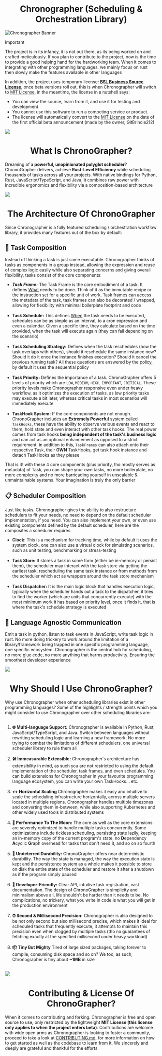 <h1 align="center">Chronographer (Scheduling & Orchestration Library)</h1>
<img src="./assets/Chronographer Banner.png" alt="Chronographer Banner" />

> [!IMPORTANT]  
> The project is in its infancy, it is not out there, as its being worked on and crafted meticulously. If you plan to
> contribute to the project, now is the time to provide a good helping hand for the hardworking team. When it comes to
integrating with other programming languages, we mainly focus on rust then slowly make the features available in other 
languages
> 
> In addition, the project uses temporary license: **[BSL Business Source License](LICENSE)**, once beta versions roll out, 
this is when Chronographer will switch to [MIT License](https://opensource.org/license/mit), in the meantime, 
the license in a nutshell says:
> - You can view the source, learn from it, and use it for testing and development.
> - You cannot use this software to run a competing service or product.
> - The license will automatically convert to the [MIT License](https://opensource.org/license/mit) on 
> the date of the first official beta announcement (made by the owner, GitBrincie212)

<img align="center" src="assets/Chronographer Divider.png" />
<h1 align="center">What Is ChronoGrapher?</h1>

Dreaming of a **powerful, unopinionated polyglot scheduler**? ChronoGrapher delivers, achieve 
**Rust-Level Efficiency** while scheduling thousands of tasks across all your projects. 
With native bindings for Python, Rust, JavaScript/TypeScript, and Java, 
it combines raw power with incredible ergonomics and flexibility via a composition-based architecture

<img align="center" src="assets/Chronographer Divider.png" />
<h1 align="center">The Architecture Of ChronoGrapher</h1>
Since Chronographer is a fully featured scheduling / orchestration workflow library, it provides many 
features out of the box by default:

## 🧩 Task Composition
Instead of thinking a task is just some executable. Chronographer thinks of tasks as components in a group instead, allowing 
the expression and reuse of complex logic easily while also separating concerns and giving overall flexibility, tasks 
consist of the core components:
  - ***Task Frame:*** The Task Frame is the core embodiment of a task. It defines <ins>What</ins> needs to be done. Think of it 
  as the immutable recipe or the instruction set for a specific unit of work. Task frames can access the metadata of the
  task, task frames can also be decorated / wrapped, allowing for flexibility with minimal boilerplate footprint and code
  <br /> <br />
  - **Task Schedule:** This defines <ins>When</ins> the task needs to be executed, schedules can be as simple as an
  interval, to a cron expression and even a calendar. Given a specific time, they calculate based on the time provided, when
  the task will execute again (they can fail depending on the scenario)
  <br /> <br />
  - **Task Scheduling Strategy:** Defines when the task reschedules (how the task overlaps with others), 
  should it reschedule the same instance now? Should it do it once the instance finishes execution? Should it cancel
  the previous running task? All these questions are answered by the policy, by default it uses the sequential policy
  <br /> <br />
  - **Task Priority:** Defines the importance of a task. ChronoGrapher offers 5 levels of priority which are
  ``LOW``, ``MEDIUM``, ``HIGH``, ``IMPORTANT``, ``CRITICAL``. These priority levels make Chronographer responsive even under
  heavy workflow, as it optimizes the execution of tasks, as low priority tasks may execute a bit later, whereas critical
  tasks in most scenarios will immediately execute
  <br /> <br />
  - **TaskHook System:** If the core components are not enough. ChronoGrapher includes an **Extremely Powerful** system
  called ``TaskHooks``, these have the ability to observe various events and react to them, hold state and even interact
  with other task hooks. The real power comes from task hooks **being independent of the task's business logic** and
  can act as an optional enhancement as opposed to a strict requirement, in addition to this, ``TaskFrames`` can also
  attach onto their respective Task, their **OWN** TaskHooks, get task hook instance and detach TaskHooks as they please

That is it! with these 4 core components (plus priority, tho mostly serves as metadata) of Task, you can shape
your own tasks, no more boilerplate, no more complexity and no more barricading yourself in unscalable & unmaintainable 
systems. Your imagination is truly the only barrier

## 📋 Scheduler Composition
Just like tasks. Chronographer gives the ability to also restructure schedulers to fit your needs, no need to depend
on the default scheduler implementation, if you need. You can also implement your own, or even use existing components
defined by the default scheduler, here are the composites a scheduler requires:
- **Clock:** This is a mechanism for tracking time, while by default it uses the system clock, one can also use a virtual
clock for simulating scenarios, such as unit testing, benchmarking or stress-testing
<br /> <br />
- **Task Store:** It stores a task in some form (either be in-memory or persist them), the scheduler may interact with
the task store via getting the earliest task, rescheduling the same task instance or from methods from the scheduler which 
act as wrappers around the task store mechanism
<br /> <br />
- **Task Dispatcher:** It is the main logic block that handles execution logic, typically when the scheduler hands out a
task to the dispatcher, it tries to find the worker (which are units that concurrently execute) with the most minimum work 
it has based on priority level, once it finds it, that is where the task's schedule strategy is executed

## 📡 Language Agnostic Communication
Emit a task in python, listen to task events in JavaScript, write task logic in rust. No more doing trickery to
work around the limitation of a library/framework being trapped in one specific programming language, one specific
ecosystem. Chronographer is the central hub for scheduling, no more glue code, no more anything that harms productivity.
Ensuring the smoothest developer experience

<img align="center" src="assets/Chronographer Divider.png" />
<h1 align="center">Why Should I Use ChronoGrapher?</h1>
Why use Chronographer when other scheduling libraries exist in other programming languages? Some of the highlights
/ strength points which you might consider to use Chronographer over other scheduling libraries are:
<br /> <br />

1. **🌐 Multi-language Support:** Chronographer is available in Python, Rust, JavaScript/TypeScript, and Java. 
Switch between languages without rewriting scheduling logic and learning a new framework. No more trying to combat the limitations of different 
schedulers, one universal scheduler library to rule them all
<br /> <br />
2. **🛠️ Immeasurable Extensible:** Chronographer's architecture has extensibility in mind, as such you are not restricted to 
using the default implementation of the scheduler, task frames, and even schedules. You can build extensions 
for Chronographer in your favourite programming language ecosystem, you can write your own TaskHooks... etc.
<br /> <br />
3. **↔️ Horizontal Scaling** Chronographer makes it easy and intuitive to scale the scheduling infrastructure horizontally,
across multiple servers located in multiple regions. Chronographer handles multiple timezones and converting them in-between,
while also supporting Kubernetes and other widely used tools in distributed systems 
<br /> <br />
4. **🚀 Performance To The Moon:** The core as well as the core extensions are severely optimized to handle multiple
tasks concurrently. Some optimizations include tickless scheduling, persisting state lazily, keeping an in-memory copy
of the current program's state, no **D**ependency **A**cyclic **G**raph overhead for tasks that don't need it, and so on so fourth
<br /> <br />
5. **💾 Undeterred Durability:** ChronoGrapher offers near deterministic durability. The way the state is managed, the way
the execution state is kept and the persistence system as a whole makes it possible to store on disk the entire state
of the scheduler and restore it after a shutdown as if the program simply paused
<br /> <br />
6. **🔧 Developer-Friendly:** Clear API, intuitive task registration, vast documentation. The design of ChronoGrapher is 
simplicity and minimalism above all, life shouldn't be harder than it needs to be. No complications, no trickery, what you 
write in code is what you will get in the production environment
<br /><br />
7. **⏰ Second & Millisecond Precision:** Chronographer is also designed to be not only second but also millisecond precise,
which makes it ideal for scheduled tasks that frequently execute, it attempts to maintain this precision even when clogged 
by multiple tasks (tho no guarantees of fetching exactly at the specified millisecond under heavy workload)
<br /> <br />
8. **📦 Tiny But Mighty** Tired of large sized packages, taking forever to compile, consuming disk space and so on? We too,
as such, Chronographer is tiny about **~1MB** in size
<br /> <br />
<img align="center" src="assets/Chronographer Divider.png" />
<h1 align="center">Contributing & License Of ChronoGrapher?</h1>

When it comes to contributing and forking. Chronographer is free and open source to use, only restricted by the lightweight
<strong>MIT License (this license only applies to when the project enters beta)</strong>. 
Contributions are welcome with wide open arms as Chronographer is looking to foster a community, proceed to take a look at 
[CONTRIBUTING.md](./CONTRIBUTING.md), for more information on how to get started as well as the codebase to learn
from it. We sincerely and deeply are grateful and thankful for the efforts
